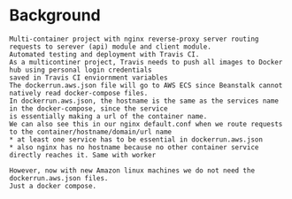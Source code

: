 

# Background 
    Multi-container project with nginx reverse-proxy server routing requests to serever (api) module and client module. 
    Automated testing and deployment with Travis CI.
    As a multicontiner project, Travis needs to push all images to Docker hub using personal login credentials
    saved in Travis CI enviornment variables
    The dockerrun.aws.json file will go to AWS ECS since Beanstalk cannot natively read docker-compose files.
    In dockerrun.aws.json, the hostname is the same as the services name in the docker-compose, since the service
    is essentially making a url of the container name.
    We can also see this in our nginx default.conf when we route requests to the container/hostname/domain/url name
    * at least one service has to be essential in dockerrun.aws.json
    * also nginx has no hostname because no other container service directly reaches it. Same with worker

    However, now with new Amazon linux machines we do not need the dockerrun.aws.json files. 
    Just a docker compose. 
    
     